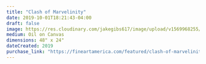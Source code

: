 ```yaml
---
title: "Clash of Marvelinity"
date: 2019-10-01T18:21:43-04:00
draft: false
image: https://res.cloudinary.com/jakegibs617/image/upload/v1569968255/hellboy-web
medium: Oil on Canvas
dimensions: 48" x 24"
dateCreated: 2019
purchase_link: "https://fineartamerica.com/featured/clash-of-marvelinity-jacob-giberson.html"
---
```




